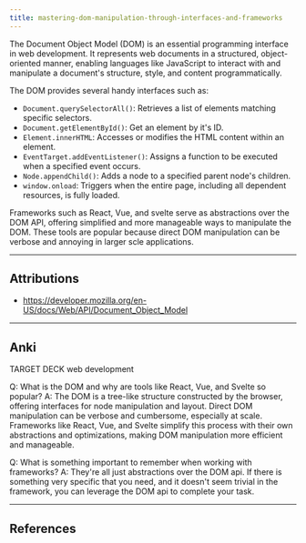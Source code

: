 ```yaml
---
title: mastering-dom-manipulation-through-interfaces-and-frameworks
---
```

The Document Object Model (DOM) is an essential programming interface in web development. It represents web documents in a structured, object-oriented manner, enabling languages like JavaScript to interact with and manipulate a document's structure, style, and content programmatically.

The DOM provides several handy interfaces such as:
- `Document.querySelectorAll()`: Retrieves a list of elements matching specific selectors.
- `Document.getElementById()`: Get an element by it's ID.
- `Element.innerHTML`: Accesses or modifies the HTML content within an element.
- `EventTarget.addEventListener()`: Assigns a function to be executed when a specified event occurs.
- `Node.appendChild()`: Adds a node to a specified parent node's children.
- `window.onload`: Triggers when the entire page, including all dependent resources, is fully loaded.

Frameworks such as React, Vue, and svelte serve as abstractions over the DOM API, offering simplified and more manageable ways to manipulate the DOM. These tools are popular because direct DOM manipulation can be verbose and annoying in larger scle applications.

---
## Attributions
- https://developer.mozilla.org/en-US/docs/Web/API/Document_Object_Model

---
## Anki

TARGET DECK
web development


Q: What is the DOM and why are tools like React, Vue, and Svelte so popular?
A: The DOM is a tree-like structure constructed by the browser, offering interfaces for node manipulation and layout. Direct DOM manipulation can be verbose and cumbersome, especially at scale. Frameworks like React, Vue, and Svelte simplify this process with their own abstractions and optimizations, making DOM manipulation more efficient and manageable.
<!--ID: 1697472671135-->

Q: What is something important to remember when working with frameworks?
A: They're all just abstractions over the DOM api. If there is something very specific that you need, and it doesn't seem trivial in the framework, you can leverage the DOM api to complete your task.
<!--ID: 1702387510062-->




---
## References



